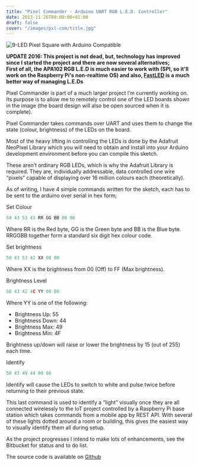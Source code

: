 ```yaml
---
title: "Pixel Commander - Arduino UART RGB L.E.D. Controller"
date: 2013-11-26T00:00:00+01:00
draft: false
cover: "/images/pxl-com/title.jpg"
---
```


![9-LED Pixel Square with Arduino Compatible](/images/pxl-com/pxlc01.jpg)

**UPDATE 2016: This project is not dead, but, technology has improved since I started the project and there are now several alternatives;  
First of all, the APA102 RGB L.E.D is much easier to work with (SPI, so it'll work on the Raspberry Pi's non-realtime OS) and also, [FastLED](https://github.com/FastLED/FastLED) is a much better way of managing L.E.Ds**

Pixel Commander is part of a much larger project I’m currently working on. Its purpose is to allow me to remotely control one of the LED boards shown in the image (the board design will also be open sourced when it is complete).

Pixel Commander takes commands over UART and uses them to change the state (colour, brightness) of the LEDs on the board.

Most of the heavy lifting in controlling the LEDs is done by the Adafruit NeoPixel Library which you will need to obtain and install into your Arduino development environment before you can compile this sketch.

These aren’t ordinary RGB LEDs, which is why the Adafruit Library is required. They are, individually addressable, data controlled one wire “pixels” capable of displaying over 16 million colours each (theoretically).

As of writing, I have 4 simple commands written for the sketch, each has to be sent to the arduino over serial in hex form;

Set Colour
``` c
50 43 53 43 RR GG BB 00 00
```
Where RR is the Red byte, GG is the Green byte and BB is the Blue byte. RRGGBB together form a standard six digit hex colour code.

Set brightness
``` c
50 43 53 42 XX 00 00
```
Where XX is the brightness from 00 (Off) to FF (Max brightness).

Brightness Level
``` c
50 43 42 4C YY 00 00
```
Where YY is one of the following:

* Brightness Up: 55
* Brightness Down: 44
* Brightness Max: 49
* Brightness Min: 4F

Brightness up/down will raise or lower the brightness by 15 (out of 255) each time.

Identify
``` c
50 43 49 44 00 00
```
Identify will cause the LEDs to switch to white and pulse twice before returning to their previous state.

This last command is used to identify a “light” visually once they are all connected wirelessly to the IoT project controlled by a Raspberry Pi base station which takes commands from a mobile app by REST API. With several of these lights dotted around a room or building, this gives the easiest way to visually identify them all during setup.

As the project progresses I intend to make lots of enhancements, see the Bitbucket for status and to do list.

The source code is available on [Github](https://github.com/2bytes/PixelCommander)


